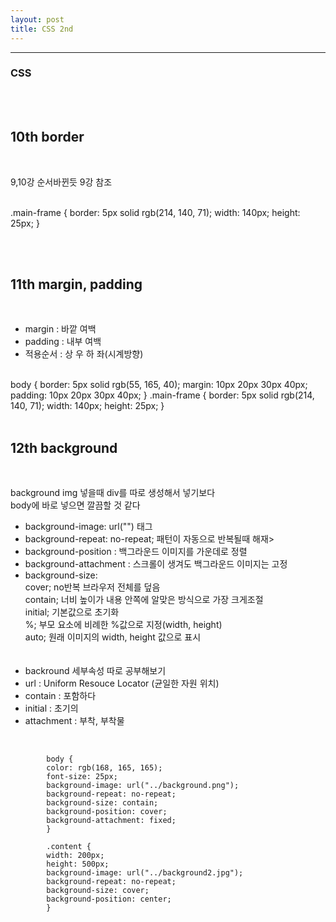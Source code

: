 ```yaml
---
layout: post
title: CSS 2nd
---
```


---

### CSS

<br><br>

## 10th border

<br>

9,10강 순서바뀐듯 9강 참조

<br>
            .main-frame {
            border: 5px solid rgb(214, 140, 71);
            width: 140px;
            height: 25px;
            }

<br><br>

## 11th margin, padding

<br>

- margin : 바깥 여백 <br>
- padding : 내부 여백 <br>
- 적용순서 : 상 우 하 좌(시계방향)

<br>
            body {
            border: 5px solid rgb(55, 165, 40);
            margin: 10px 20px 30px 40px;
            padding: 10px 20px 30px 40px;
            }
            .main-frame {
            border: 5px solid rgb(214, 140, 71);
            width: 140px;
            height: 25px;
            }
<br><br>

## 12th background

<br>

background img 넣을때 div를 따로 생성해서 넣기보다<br>
body에 바로 넣으면 깔끔할 것 같다<br>

- background-image: url("") 태그<br>
- background-repeat: no-repeat; 패턴이 자동으로 반복될때 해재><br>
- background-position : 백그라운드 이미지를 가운데로 정렬<br>
- background-attachment : 스크롤이 생겨도 백그라운드 이미지는 고정<br>
- background-size: <br>
  cover; no반복 브라우저 전체를 덮음<br>
  contain; 너비 높이가 내용 안쪽에 알맞은 방식으로 가장 크게조절<br>
  initial; 기본값으로 초기화<br>
  %; 부모 요소에 비례한 %값으로 지정(width, height)<br>
  auto; 원래 이미지의 width, height 값으로 표시<br>
  <br><br>
- backround 세부속성 따로 공부해보기<br>
- url : Uniform Resouce Locator (균일한 자원 위치)<br>
- contain : 포함하다<br>
- initial : 초기의<br>
- attachment : 부착, 부착물

<br>

            body {
            color: rgb(168, 165, 165);
            font-size: 25px;
            background-image: url("../background.png");
            background-repeat: no-repeat;
            background-size: contain;
            background-position: cover;
            background-attachment: fixed;
            }

            .content {
            width: 200px;
            height: 500px;
            background-image: url("../background2.jpg");
            background-repeat: no-repeat;
            background-size: cover;
            background-position: center;
            }

<br>
